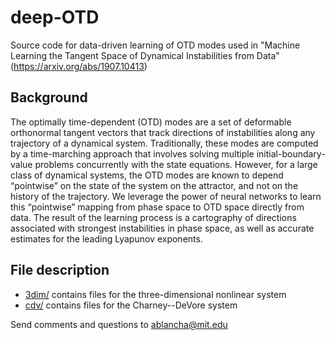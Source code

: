 # deep-OTD

Source code for data-driven learning of OTD modes used in "Machine Learning the Tangent Space of Dynamical Instabilities from Data" (https://arxiv.org/abs/1907.10413)

## Background 

The optimally time-dependent (OTD) modes are a set of deformable orthonormal tangent vectors that track directions of instabilities along any trajectory of a dynamical system. Traditionally, these modes are computed by a time-marching approach that involves solving multiple initial-boundary-value problems concurrently with the state equations. However, for a large class of dynamical systems, the OTD modes are known to depend “pointwise” on the state of the system on the attractor, and not on the history of the trajectory. We leverage the power of neural networks to learn this “pointwise” mapping from phase space to OTD space directly from data. The result of the learning process is a cartography of directions associated with strongest instabilities in phase space, as well as accurate estimates for the leading Lyapunov exponents.

## File description

* [3dim/](3dim/) contains files for the three-dimensional nonlinear system
* [cdv/](cdv/) contains files for the Charney--DeVore system

Send comments and questions to ablancha@mit.edu
